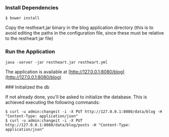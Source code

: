 ### Install Dependencies

    $ bower install
    
Copy the restheart.jar binary in the blog application directory (this is to avoid editing the paths in the configuration file, since these must be relative to the restheart jar file) 

### Run the Application

    java -server -jar restheart.jar restheart.yml

The application is available at [http://127.0.0.1:8080/blog](http://127.0.0.1:8080/blog)

### Initialized the db

If not already done, you'll be asked to initialize the database.
This is achieved executing the following commands:

    $ curl -u admin:changeit -i -X PUT http://127.0.0.1:8080/data/blog -H "Content-Type: application/json"
    $ curl -u admin:changeit -i -X PUT http://127.0.0.1:8080/data/blog/posts -H "Content-Type: application/json"